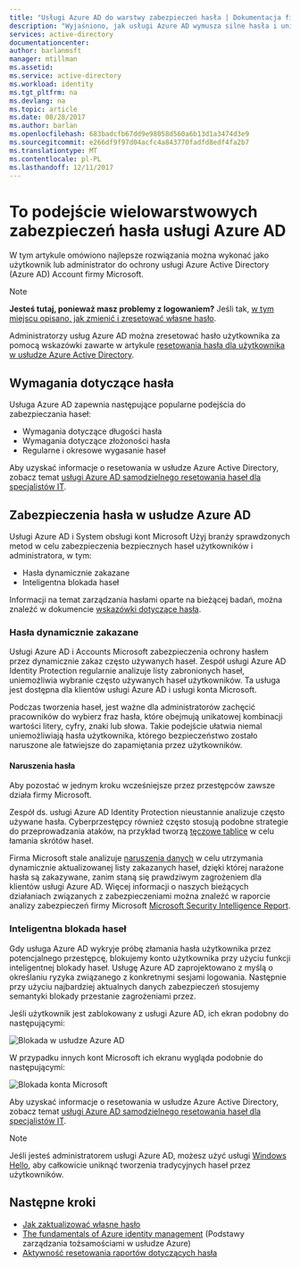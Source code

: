 ```yaml
---
title: "Usługi Azure AD do warstwy zabezpieczeń hasła | Dokumentacja firmy Microsoft"
description: "Wyjaśniono, jak usługi Azure AD wymusza silne hasła i uniemożliwia hasła użytkowników przez przestępców,"
services: active-directory
documentationcenter: 
author: barlanmsft
manager: mtillman
ms.assetid: 
ms.service: active-directory
ms.workload: identity
ms.tgt_pltfrm: na
ms.devlang: na
ms.topic: article
ms.date: 08/28/2017
ms.author: barlan
ms.openlocfilehash: 683badcfb67dd9e98058d560a6b13d1a3474d3e9
ms.sourcegitcommit: e266df9f97d04acfc4a843770fadfd8edf4fa2b7
ms.translationtype: MT
ms.contentlocale: pl-PL
ms.lasthandoff: 12/11/2017
---
```

# <a name="a-multi-tiered-approach-to-azure-ad-password-security"></a>To podejście wielowarstwowych zabezpieczeń hasła usługi Azure AD

W tym artykule omówiono najlepsze rozwiązania można wykonać jako użytkownik lub administrator do ochrony usługi Azure Active Directory (Azure AD) Account firmy Microsoft.

 > [!NOTE]
 > **Jesteś tutaj, ponieważ masz problemy z logowaniem?** Jeśli tak, [w tym miejscu opisano, jak zmienić i zresetować własne hasło](active-directory-passwords-update-your-own-password.md).
 >
 > Administratorzy usług Azure AD można zresetować hasło użytkownika za pomocą wskazówki zawarte w artykule [resetowania hasła dla użytkownika w usłudze Azure Active Directory](active-directory-users-reset-password-azure-portal.md).
 >

## <a name="password-requirements"></a>Wymagania dotyczące hasła

Usługa Azure AD zapewnia następujące popularne podejścia do zabezpieczania haseł:

* Wymagania dotyczące długości hasła
* Wymagania dotyczące złożoności hasła
* Regularne i okresowe wygasanie haseł

Aby uzyskać informacje o resetowania w usłudze Azure Active Directory, zobacz temat [usługi Azure AD samodzielnego resetowania haseł dla specjalistów IT](active-directory-passwords-update-your-own-password.md).

## <a name="azure-ad-password-protections"></a>Zabezpieczenia hasła w usłudze Azure AD

Usługi Azure AD i System obsługi kont Microsoft Użyj branży sprawdzonych metod w celu zabezpieczenia bezpiecznych haseł użytkowników i administratora, w tym:

* Hasła dynamicznie zakazane
* Inteligentna blokada haseł

Informacji na temat zarządzania hasłami oparte na bieżącej badań, można znaleźć w dokumencie [wskazówki dotyczące hasła](http://aka.ms/passwordguidance).

### <a name="dynamically-banned-passwords"></a>Hasła dynamicznie zakazane

Usługi Azure AD i Accounts Microsoft zabezpieczenia ochrony hasłem przez dynamicznie zakaz często używanych haseł. Zespół usługi Azure AD Identity Protection regularnie analizuje listy zabronionych haseł, uniemożliwia wybranie często używanych haseł użytkowników. Ta usługa jest dostępna dla klientów usługi Azure AD i usługi konta Microsoft.

Podczas tworzenia haseł, jest ważne dla administratorów zachęcić pracowników do wybierz fraz hasła, które obejmują unikatowej kombinacji wartości litery, cyfry, znaki lub słowa. Takie podejście ułatwia niemal uniemożliwiają hasła użytkownika, którego bezpieczeństwo zostało naruszone ale łatwiejsze do zapamiętania przez użytkowników.

#### <a name="password-breaches"></a>Naruszenia hasła

Aby pozostać w jednym kroku wcześniejsze przez przestępców zawsze działa firmy Microsoft.

Zespół ds. usługi Azure AD Identity Protection nieustannie analizuje często używane hasła. Cyberprzestępcy również często stosują podobne strategie do przeprowadzania ataków, na przykład tworzą [tęczowe tablice](https://en.wikipedia.org/wiki/Rainbow_table) w celu łamania skrótów haseł.

Firma Microsoft stale analizuje [naruszenia danych](https://www.privacyrights.org/data-breaches) w celu utrzymania dynamicznie aktualizowanej listy zakazanych haseł, dzięki której narażone hasła są zakazywane, zanim staną się prawdziwym zagrożeniem dla klientów usługi Azure AD. Więcej informacji o naszych bieżących działaniach związanych z zabezpieczeniami można znaleźć w raporcie analizy zabezpieczeń firmy Microsoft [Microsoft Security Intelligence Report](https://www.microsoft.com/security/sir/default.aspx).

### <a name="smart-password-lockout"></a>Inteligentna blokada haseł

Gdy usługa Azure AD wykryje próbę złamania hasła użytkownika przez potencjalnego przestępcę, blokujemy konto użytkownika przy użyciu funkcji inteligentnej blokady haseł. Usługę Azure AD zaprojektowano z myślą o określaniu ryzyka związanego z konkretnymi sesjami logowania. Następnie przy użyciu najbardziej aktualnych danych zabezpieczeń stosujemy semantyki blokady przestanie zagrożeniami przez.

Jeśli użytkownik jest zablokowany z usługi Azure AD, ich ekran podobny do następującymi:

  ![Blokada w usłudze Azure AD](./media/active-directory-secure-passwords/locked-out-azuread.png)

W przypadku innych kont Microsoft ich ekranu wygląda podobnie do następującymi:

  ![Blokada konta Microsoft](./media/active-directory-secure-passwords/locked-out-ms-accounts.png)

Aby uzyskać informacje o resetowania w usłudze Azure Active Directory, zobacz temat [usługi Azure AD samodzielnego resetowania haseł dla specjalistów IT](active-directory-passwords-update-your-own-password.md).

  >[!NOTE]
  >Jeśli jesteś administratorem usługi Azure AD, możesz użyć usługi [Windows Hello](https://www.microsoft.com/windows/windows-hello), aby całkowicie uniknąć tworzenia tradycyjnych haseł przez użytkowników.
  >

## <a name="next-steps"></a>Następne kroki

* [Jak zaktualizować własne hasło](active-directory-passwords-update-your-own-password.md)
* [The fundamentals of Azure identity management](fundamentals-identity.md) (Podstawy zarządzania tożsamościami w usłudze Azure)
* [Aktywność resetowania raportów dotyczących hasła](active-directory-passwords-reporting.md)
